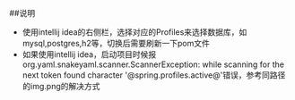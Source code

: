 ##说明
* 使用intellij idea的右侧栏，选择对应的Profiles来选择数据库，如mysql,postgres,h2等，切换后需要刷新一下pom文件
* 如果使用intellij idea，启动项目时候报org.yaml.snakeyaml.scanner.ScannerException: while scanning for the next token found character '@spring.profiles.active@'错误，参考同路径的img.png的解决方式
